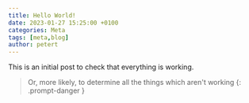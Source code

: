 ```yaml
---
title: Hello World!
date: 2023-01-27 15:25:00 +0100
categories: Meta
tags: [meta,blog]
author: petert
---
```

This is an initial post to check that everything is working.

> Or, more likely, to determine all the things which aren't working
{: .prompt-danger }